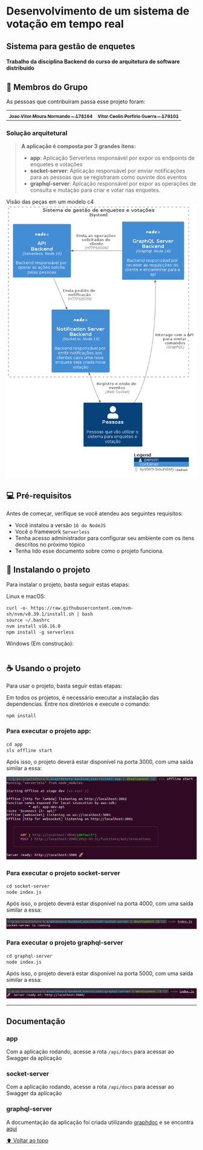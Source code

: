 # Desenvolvimento de um sistema de votação em tempo real

## Sistema para gestão de enquetes

#### Trabalho da disciplina Backend do curso de arquitetura de software distribuído

## 🤝 Membros do Grupo

As pessoas que contribuiram passa esse projeto foram:

<table>
  <tr>
    <td align="center">
      <a href="#">
        <sub>
          <b>Joao Vitor Moura Normando - 178164</b>
        </sub>
      </a>
    </td>
    <td align="center">
      <a href="#">
        <sub>
          <b>Vitor Ceolin Porfirio Guerra - 179101</b>
        </sub>
      </a>
    </td>
  </tr>
</table>

### Solução arquitetural

> **A aplicação é composta por 3 grandes itens:**
>
> - **app**: Aplicação Serverless responsável por expor os endpoints de enquetes e votações
> - **socket-server**: Aplicação responsável por enviar notificações para as pessoas que se registraram como ouvinte dos eventos
> - **graphql-server**: Aplcação responsável por expor as operações de consulta e mutação para criar e votar nas enquetes.

Visão das peças em um modelo c4
<img src="doc/C4_Elements.png" alt="c4-model">

## 💻 Pré-requisitos

Antes de começar, verifique se você atendeu aos seguintes requisitos:

- Você instalou a versão `16 do NodeJS`
- Você o framework `Serverless`
- Tenha acesso administrador para configurar seu ambiente com os itens descritos no próximo tópico
- Tenha lido esse documento sobre como o projeto funciona.

## 🚀 Instalando o projeto

Para instalar o projeto, basta seguir estas etapas:

Linux e macOS:

```
curl -o- https://raw.githubusercontent.com/nvm-sh/nvm/v0.39.1/install.sh | bash
source ~/.bashrc
nvm install v16.16.0
npm install -g serverless
```

Windows (Em construção):

```

```

## ☕ Usando o projeto

Para usar o projeto, basta seguir estas etapas:

Em todos os projetos, é necessário executar a instalação das dependencias. Entre nos diretórios e execute o comando:

```
npm install

```

### Para executar o projeto app:

```
cd app
sls offline start
```

Após isso, o projeto deverá estar disponível na porta 3000, com uma saída similar a essa:

<img src="doc/app-log.png" alt="example-run">

### Para executar o projeto socket-server

```
cd socket-server
node index.js
```

Após isso, o projeto deverá estar disponível na porta 4000, com uma saída similar a essa:

<img src="doc/socket-server-log.png" alt="example-run">

### Para executar o projeto graphql-server

```
cd graphql-server
node index.js
```

Após isso, o projeto deverá estar disponível na porta 5000, com uma saída similar a essa:

<img src="doc/graphql-server-log.png" alt="example-run">

---

## Documentação

### app

Com a aplicação rodando, acesse a rota `/api/docs` para acessar ao Swagger da aplicação

### socket-server

Com a aplicação rodando, acesse a rota `/api/docs` para acessar ao Swagger da aplicação

### graphql-server

A documentação da aplicação foi criada utilizando [graphdoc](https://github.com/2fd/graphdoc/) e se encontra [aqui](./graphql-server/doc/schema/)

[⬆ Voltar ao topo](#desenvolvimento-de-um-sistema-de-votação-em-tempo-real)<br>

